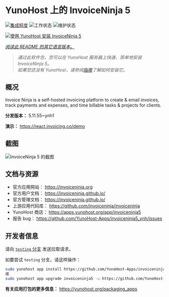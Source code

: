 <!--
注意：此 README 由 <https://github.com/YunoHost/apps/tree/master/tools/readme_generator> 自动生成
请勿手动编辑。
-->

# YunoHost 上的 InvoiceNinja 5

[![集成程度](https://apps.yunohost.org/badge/integration/invoiceninja5)](https://ci-apps.yunohost.org/ci/apps/invoiceninja5/)
![工作状态](https://apps.yunohost.org/badge/state/invoiceninja5)
![维护状态](https://apps.yunohost.org/badge/maintained/invoiceninja5)

[![使用 YunoHost 安装 InvoiceNinja 5](https://install-app.yunohost.org/install-with-yunohost.svg)](https://install-app.yunohost.org/?app=invoiceninja5)

*[阅读此 README 的其它语言版本。](./ALL_README.md)*

> *通过此软件包，您可以在 YunoHost 服务器上快速、简单地安装 InvoiceNinja 5。*  
> *如果您还没有 YunoHost，请参阅[指南](https://yunohost.org/install)了解如何安装它。*

## 概况

Invoice Ninja is a self-hosted invoicing platform to create & email invoices, track payments and expenses, and time billable tasks & projects for clients.


**分发版本：** 5.11.55~ynh1

**演示：** <https://react.invoicing.co/demo>

## 截图

![InvoiceNinja 5 的截图](./doc/screenshots/Create-Invoices-in-Seconds.png)

## 文档与资源

- 官方应用网站： <https://invoiceninja.org>
- 官方用户文档： <https://invoiceninja.github.io/>
- 官方管理文档： <https://invoiceninja.github.io/>
- 上游应用代码库： <https://github.com/invoiceninja/invoiceninja>
- YunoHost 商店： <https://apps.yunohost.org/app/invoiceninja5>
- 报告 bug： <https://github.com/YunoHost-Apps/invoiceninja5_ynh/issues>

## 开发者信息

请向 [`testing` 分支](https://github.com/YunoHost-Apps/invoiceninja5_ynh/tree/testing) 发送拉取请求。

如要尝试 `testing` 分支，请这样操作：

```bash
sudo yunohost app install https://github.com/YunoHost-Apps/invoiceninja5_ynh/tree/testing --debug
或
sudo yunohost app upgrade invoiceninja5 -u https://github.com/YunoHost-Apps/invoiceninja5_ynh/tree/testing --debug
```

**有关应用打包的更多信息：** <https://yunohost.org/packaging_apps>
